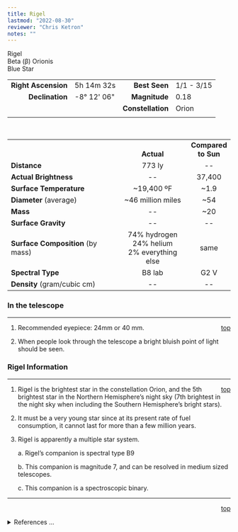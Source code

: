 ```yaml
---
title: Rigel
lastmod: "2022-08-30"
reviewer: "Chris Ketron"
notes: ""
---
```


<script src="/js/whatsup.js"></script>
<script type="text/javascript">
	var objectName ="Rigel"
	var objectDesc ="Beta Orionis</br>Blue Star<br/>in the Constellation<br/>Orion"
	var objectImage=""
</script>

<span style='float:right;'><div id=whatsup></div>

Rigel  
Beta (&beta;) Orionis  
Blue Star  

|   |   |   |   |
|--:|:--|--:|:--|
|**Right Ascension**|5h 14m 32s|**Best Seen**|1/1 - 3/15|
|**Declination**|-8&deg; 12' 06"|**Magnitude**|0.18|
|   |   |**Constellation**|Orion|
|   |   |   |   |

<br/>

|   |   |   |
|---|:---:|:---:|
|   | <br/>**Actual**| **Compared<br/>to Sun** |
|**Distance** | 773 ly | -- |
|**Actual Brightness**	 | --	 | 37,400 |
|**Surface Temperature** | ~19,400 ºF | ~1.9 |
|**Diameter** (average)  | ~46 million miles | ~54 |
|**Mass**	             | -- | ~20 |
|**Surface Gravity**	 | -- | -- |
|**Surface Composition** (by mass) |74% hydrogen<br/>24% helium<br/>2% everything else| same |
|**Spectral Type**       | B8 lab | G2 V | 
|**Density** (gram/cubic cm) | -- | -- | 


### In the telescope

---
<span style='float:right;'>[top](#)</span>

1.  Recommended eyepiece: 24mm or 40 mm.

2.  When people look through the telescope a bright bluish point of light should be seen.

### Rigel Information

---
<span style='float:right;'>[top](#)</span>

1.  Rigel is the brightest star in the constellation Orion, and the 5th brightest star in the Northern Hemisphere’s night sky (7th brightest in the night sky when including the Southern Hemisphere’s bright stars).
   
2.  It must be a very young star since at its present rate of fuel consumption, it cannot last for more than a few million years.

3.  Rigel is apparently a multiple star system.

      a.  Rigel’s companion is spectral type B9

      b.  This companion is magnitude 7, and can be resolved in medium sized telescopes.

      c.  This companion is a spectroscopic binary.

---
<span style='float:right;'>[top](#)</span>
<br/>
<details>
<summary>References ...</summary>

|   |   |   | 
|---|---|---|
|**Item**|**Updated**|**Notes**| 
|Coordinates|2002-07-17|SIMBAD|
|Magnitude|2002-07-17|with Scott’s The Flamsteed Collection|
|Distance|2002-07-17|SIMBAD, Hipparcos|
|Actual Brightness|2002-07-17|with Scott’s The Flamsteed Collection|
|Surface Temperature|2002-07-17|B8 close to 10,000 K; assume 11,000K|
|Diameter|2002-07-17|assume 11,000K|
|Mass|2002-11-20|from <http://www.astro.uiuc.edu/~kaler/sow/rigel.html> and  <http://www.gb.nrao.edu/~rmaddale/Education/OrionTourCenter/rigel.html> and <http://www.badastronomy.com/bitesize/lowmass.html>|
|Surface Gravity| -- |   |
|Surface Composition|2003-01-06|OK for all stars|
|Spectral Type|2002-07-17|previously B8 Ia, SIMBAD|
|Other Information|2002-07-22|1.   previous density: 0.0004  – BUT how know that?<br/>2.   previously: “3a.  Rigel has a companion: Magnitude: 6.7 Separation: more than 250 billion miles (2,600 times Earth-Sun distance) 3b.  The companion is also a binary star with a period of 9.86 days and a combined luminosity of 150 times that of the sun.” – BUT all I can find is what’s now in the text.   Some of the info is from   <http://www.seds.org/Maps/Stars_en/Fig/orion.html> <br/>3.   with Hipparcos, these brightness “ranks” b|
|Composition|2013-07-30|Changed to 74% / 24% / 2%|
</details>
